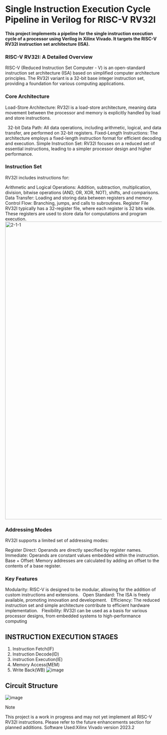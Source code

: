 # Single Instruction Execution Cycle Pipeline in Verilog for RISC-V RV32I
**This project implements a pipeline for the single instruction execution cycle of a processor using Verilog in Xilinx Vivado. It targets the RISC-V RV32I instruction set architecture (ISA).**
### RISC-V RV32I: A Detailed Overview
RISC-V (Reduced Instruction Set Computer - V) is an open-standard instruction set architecture (ISA) based on simplified computer architecture principles. The RV32I variant is a 32-bit base integer instruction set, providing a foundation for various computing applications.


### Core Architecture
Load-Store Architecture: RV32I is a load-store architecture, meaning data movement between the processor and memory is explicitly handled by load and store instructions.

   
32-bit Data Path: All data operations, including arithmetic, logical, and data transfer, are performed on 32-bit registers.
Fixed-Length Instructions: The architecture employs a fixed-length instruction format for efficient decoding and execution.
Simple Instruction Set: RV32I focuses on a reduced set of essential instructions, leading to a simpler processor design and higher performance.
### Instruction Set
RV32I includes instructions for:

Arithmetic and Logical Operations: Addition, subtraction, multiplication, division, bitwise operations (AND, OR, XOR, NOT), shifts, and comparisons.
Data Transfer: Loading and storing data between registers and memory.   
Control Flow: Branching, jumps, and calls to subroutines.
Register File
RV32I typically has a 32-register file, where each register is 32 bits wide. These registers are used to store data for computations and program execution.   
<img width="959" alt="2-1-1" src="https://github.com/user-attachments/assets/45756907-9130-42e2-9d4e-712c8d7f6106">
### Addressing Modes
RV32I supports a limited set of addressing modes:

Register Direct: Operands are directly specified by register names.
Immediate: Operands are constant values embedded within the instruction.
Base + Offset: Memory addresses are calculated by adding an offset to the contents of a base register.
### Key Features
Modularity: RISC-V is designed to be modular, allowing for the addition of custom instructions and extensions.   
Open Standard: The ISA is freely available, promoting innovation and development.   
Efficiency: The reduced instruction set and simple architecture contribute to efficient hardware implementation.   
Flexibility: RV32I can be used as a basis for various processor designs, from embedded systems to high-performance computing
## INSTRUCTION EXECUTION STAGES
1. Instruction Fetch(IF)
2. Instruction Decode(ID)
3. instruction Execution(IE)
4. Memory Access(MEM)
5. Write Back(WB)
![image](https://github.com/user-attachments/assets/067fa0ab-2687-4a15-b1aa-d3906fd0a932)

## Circuit Structure
![image](https://github.com/user-attachments/assets/39410bcb-6b99-453a-bcd1-a7af8da7775a)

> [!NOTE]
> This project is a work in progress and may not yet implement all RISC-V RV32I instructions. Please refer to the future enhancements section for planned additions.
> Software Used:Xilinx Vivado version 2023.2
